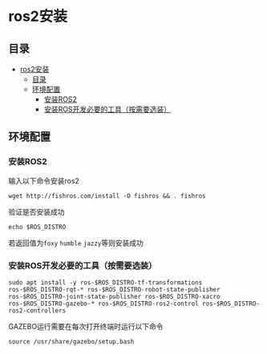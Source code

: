 # ros2安装
## 目录
- [ros2安装](#ros2安装)
  - [目录](#目录)
  - [环境配置](#环境配置)
    - [安装ROS2](#安装ros2)
    - [安装ROS开发必要的工具（按需要选装）](#安装ros开发必要的工具按需要选装)
## 环境配置
###  安装ROS2
输入以下命令安装ros2
```shell
wget http://fishros.com/install -O fishros && . fishros
```
验证是否安装成功
```shell
echo $ROS_DISTRO
```
若返回值为`foxy` `humble` `jazzy`等则安装成功

###  安装ROS开发必要的工具（按需要选装）
```shell
sudo apt install -y ros-$ROS_DISTRO-tf-transformations ros-$ROS_DISTRO-rqt-* ros-$ROS_DISTRO-robot-state-publisher ros-$ROS_DISTRO-joint-state-publisher ros-$ROS_DISTRO-xacro ros-$ROS_DISTRO-gazebo-* ros-$ROS_DISTRO-ros2-control ros-$ROS_DISTRO-ros2-controllers 
```
GAZEBO运行需要在每次打开终端时运行以下命令
```shell 
source /usr/share/gazebo/setup.bash
```

